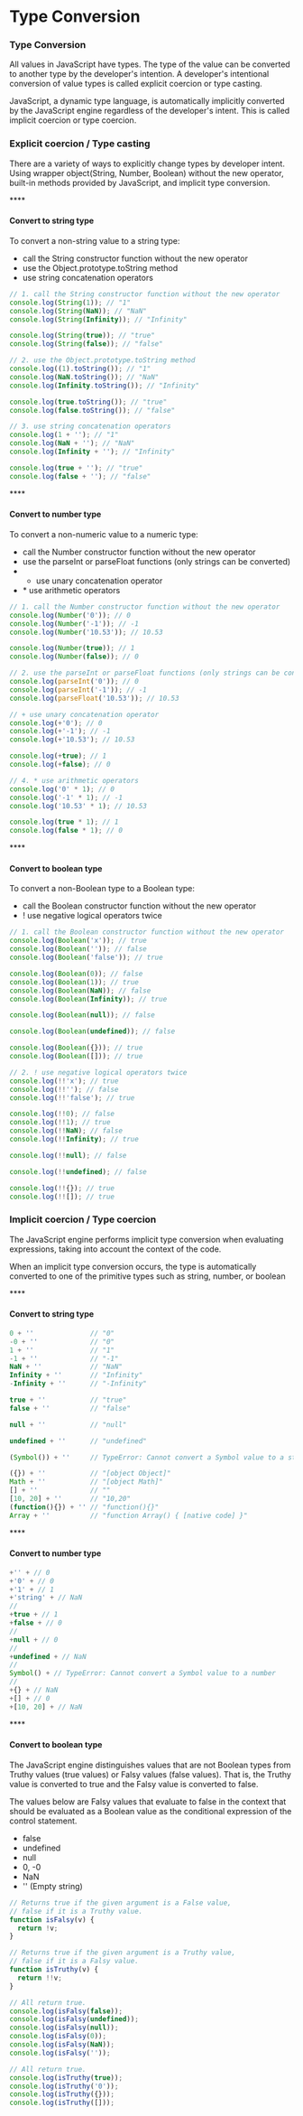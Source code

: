 # Type Conversion

### Type Conversion

All values in JavaScript have types. The type of the value can be converted to another type by the developer's intention. A developer's intentional conversion of value types is called explicit coercion or type casting.

JavaScript, a dynamic type language, is automatically implicitly converted by the JavaScript engine regardless of the developer's intent. This is called implicit coercion or type coercion.

#### 

### Explicit coercion / Type casting

There are a variety of ways to explicitly change types by developer intent. Using wrapper object\(String, Number, Boolean\) without the new operator, built-in methods provided by JavaScript, and implicit type conversion.

\*\*\*\*

#### **Convert to string type**

To convert a non-string value to a string type:

* call the String constructor function without the new operator
* use the Object.prototype.toString method
* use string concatenation operators

```javascript
// 1. call the String constructor function without the new operator
console.log(String(1)); // "1"
console.log(String(NaN)); // "NaN"
console.log(String(Infinity)); // "Infinity"

console.log(String(true)); // "true"
console.log(String(false)); // "false"

// 2. use the Object.prototype.toString method
console.log((1).toString()); // "1"
console.log(NaN.toString()); // "NaN"
console.log(Infinity.toString()); // "Infinity"

console.log(true.toString()); // "true"
console.log(false.toString()); // "false"

// 3. use string concatenation operators
console.log(1 + ''); // "1"
console.log(NaN + ''); // "NaN"
console.log(Infinity + ''); // "Infinity"

console.log(true + ''); // "true"
console.log(false + ''); // "false"
```

\*\*\*\*

#### **Convert to number type**

To convert a non-numeric value to a numeric type:

* call the Number constructor function without the new operator
* use the parseInt or parseFloat functions \(only strings can be converted\)
* + use unary concatenation operator
* \* use arithmetic operators

```javascript
// 1. call the Number constructor function without the new operator
console.log(Number('0')); // 0
console.log(Number('-1')); // -1
console.log(Number('10.53')); // 10.53

console.log(Number(true)); // 1
console.log(Number(false)); // 0

// 2. use the parseInt or parseFloat functions (only strings can be converted)
console.log(parseInt('0')); // 0
console.log(parseInt('-1')); // -1
console.log(parseFloat('10.53')); // 10.53

// + use unary concatenation operator
console.log(+'0'); // 0
console.log(+'-1'); // -1
console.log(+'10.53'); // 10.53

console.log(+true); // 1
console.log(+false); // 0

// 4. * use arithmetic operators
console.log('0' * 1); // 0
console.log('-1' * 1); // -1
console.log('10.53' * 1); // 10.53

console.log(true * 1); // 1
console.log(false * 1); // 0
```

\*\*\*\*

#### **Convert to boolean type**

To convert a non-Boolean type to a Boolean type:

* call the Boolean constructor function without the new operator
* ! use negative logical operators twice

```javascript
// 1. call the Boolean constructor function without the new operator
console.log(Boolean('x')); // true
console.log(Boolean('')); // false
console.log(Boolean('false')); // true

console.log(Boolean(0)); // false
console.log(Boolean(1)); // true
console.log(Boolean(NaN)); // false
console.log(Boolean(Infinity)); // true

console.log(Boolean(null)); // false

console.log(Boolean(undefined)); // false

console.log(Boolean({})); // true
console.log(Boolean([])); // true

// 2. ! use negative logical operators twice
console.log(!!'x'); // true
console.log(!!''); // false
console.log(!!'false'); // true

console.log(!!0); // false
console.log(!!1); // true
console.log(!!NaN); // false
console.log(!!Infinity); // true

console.log(!!null); // false

console.log(!!undefined); // false

console.log(!!{}); // true
console.log(!![]); // true
```

#### 

### Implicit coercion / Type coercion

The JavaScript engine performs implicit type conversion when evaluating expressions, taking into account the context of the code.

When an implicit type conversion occurs, the type is automatically converted to one of the primitive types such as string, number, or boolean

\*\*\*\*

#### **Convert to string type**

```javascript
0 + ''              // "0"
-0 + ''             // "0"
1 + ''              // "1"
-1 + ''             // "-1"
NaN + ''            // "NaN"
Infinity + ''       // "Infinity"
-Infinity + ''      // "-Infinity"

true + ''           // "true"
false + ''          // "false"

null + ''           // "null"

undefined + ''      // "undefined"

(Symbol()) + ''     // TypeError: Cannot convert a Symbol value to a string

({}) + ''           // "[object Object]"
Math + ''           // "[object Math]"
[] + ''             // ""
[10, 20] + ''       // "10,20"
(function(){}) + '' // "function(){}"
Array + ''          // "function Array() { [native code] }"
```

\*\*\*\*

#### **Convert to number type**

```javascript
+'' + // 0
+'0' + // 0
+'1' + // 1
+'string' + // NaN
//
+true + // 1
+false + // 0
//
+null + // 0
//
+undefined + // NaN
//
Symbol() + // TypeError: Cannot convert a Symbol value to a number
//
+{} + // NaN
+[] + // 0
+[10, 20] + // NaN
```

\*\*\*\*

#### **Convert to boolean type**

The JavaScript engine distinguishes values that are not Boolean types from Truthy values \(true values\) or Falsy values \(false values\). That is, the Truthy value is converted to true and the Falsy value is converted to false.

The values below are Falsy values that evaluate to false in the context that should be evaluated as a Boolean value as the conditional expression of the control statement.

* false
* undefined
* null
* 0, -0
* NaN
* '' \(Empty string\)

```javascript
// Returns true if the given argument is a False value,
// false if it is a Truthy value.
function isFalsy(v) {
  return !v;
}

// Returns true if the given argument is a Truthy value,
// false if it is a Falsy value.
function isTruthy(v) {
  return !!v;
}

// All return true.
console.log(isFalsy(false));
console.log(isFalsy(undefined));
console.log(isFalsy(null));
console.log(isFalsy(0));
console.log(isFalsy(NaN));
console.log(isFalsy(''));

// All return true.
console.log(isTruthy(true));
console.log(isTruthy('0'));
console.log(isTruthy({}));
console.log(isTruthy([]));

```

